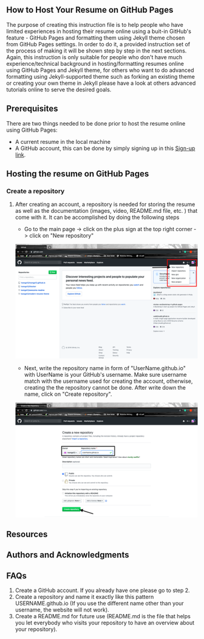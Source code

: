 ## How to Host Your Resume on GitHub Pages
 The purpose of creating this instruction file is to help people who have limited experiences in hosting their resume online using a buit-in GitHub's feature - GitHub Pages and formatting them using Jekyll theme chosen from GitHub Pages settings. In order to do it, a provided instruction set of the process of making it will be shown step by step in the next sections. Again, this instruction is only suitable for people who don't have much experience/technical background in hosting/formatting resumes online using GitHub Pages and Jekyll theme, for others who want to do advanced formatting using Jekyll-supported theme such as forking an existing theme or creating your own theme in Jekyll please have a look at others advanced tutorials online to serve the desired goals.

## Prerequisites
 There are two things needed to be done prior to host the resume online using GitHub Pages:
-  A current resume in the local machine
-  A GitHub account, this can be done by simply signing up in this [Sign-up link](https://github.com/join).

## Hosting the resume on GitHub Pages
### Create a repository
 1. After creating an account, a repository is needed for storing the resume as well as the documentation (images, video, README.md file, etc. ) that come with it. It can be accomplished by doing the following steps
    * Go to the main page -> click on the plus sign at the top right corner -> click on "New repository"

    ![New repository](Images/createRepo.png)

    * Next, write the repository name in form of "UserName.github.io" with UserName is your GitHub's username. Make sure username match with the username used for   creating the account, otherwise, creating the the repository cannot be done. After write down the name, click on "Create repository".

    ![New repository](Images/RepoName.png)
    




## Resources

## Authors and Acknowledgments

## FAQs


1. Create a GitHub account. If you already have one please go to step 2.
2. Create a repository and name it exactly like this pattern USERNAME.github.io (If you use the different name other than your username, the website will not work).
3. Create a README.md for future use (README.md is the file that helps you let everybody who visits your repository to have an overview about your repository).
